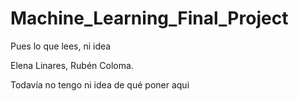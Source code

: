 # Machine_Learning_Final_Project
Pues lo que lees, ni idea

Elena Linares, Rubén Coloma.

Todavía no tengo ni idea de qué poner aqui
